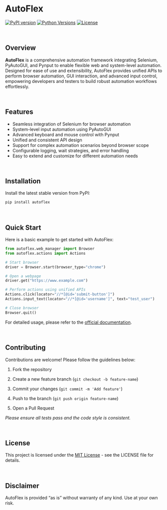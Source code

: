 # AutoFlex

[![PyPI version](https://img.shields.io/pypi/v/autoflex.svg)](https://pypi.org/project/autoflex/) [![Python Versions](https://img.shields.io/pypi/pyversions/autoflex.svg)](https://pypi.org/project/autoflex/) [![License](https://img.shields.io/pypi/l/autoflex.svg)](LICENSE)

<br>

## Overview

**AutoFlex** is a comprehensive automation framework integrating Selenium, PyAutoGUI, and Pynput to enable flexible web and system-level automation. Designed for ease of use and extensibility, AutoFlex provides unified APIs to perform browser automation, GUI interaction, and advanced input control, empowering developers and testers to build robust automation workflows effortlessly.

<br>


## Features

- Seamless integration of Selenium for browser automation  
- System-level input automation using PyAutoGUI  
- Advanced keyboard and mouse control with Pynput  
- Unified and consistent API design  
- Support for complex automation scenarios beyond browser scope  
- Configurable logging, wait strategies, and error handling  
- Easy to extend and customize for different automation needs

<br>

## Installation

Install the latest stable version from PyPI:

```bash
pip install autoflex
```

<br>

## Quick Start

Here is a basic example to get started with AutoFlex:

```python
from autoflex.web_manager import Browser
from autoflex.actions import Actions

# Start browser
driver = Browser.start(browser_type="chrome")

# Open a webpage
driver.get("https://www.example.com")

# Perform actions using unified APIs
Actions.click(locator="//*[@id='submit-button']")
Actions.input_text(locator="//*[@id='username']", text="test_user")

# Close browser
Browser.quit()
```
For detailed usage, please refer to the [official documentation](https://lzyeil.github.io/AutoFlex/).

<br>

## Contributing
Contributions are welcome! Please follow the guidelines below:

1. Fork the repository

2. Create a new feature branch (```git checkout -b feature-name```)

3. Commit your changes (```git commit -m 'Add feature'```)

4. Push to the branch (```git push origin feature-name```)

5. Open a Pull Request

*Please ensure all tests pass and the code style is consistent.*

<br>

## License
This project is licensed under the [MIT License](https://opensource.org/license/mit) - see the LICENSE file for details.

<br>

## Disclaimer
AutoFlex is provided “as is” without warranty of any kind. Use at your own risk.
